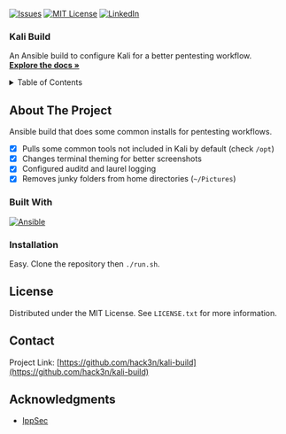 <a name="readme-top"></a>

[![Issues][issues-shield]][issues-url]
[![MIT License][license-shield]][license-url]
[![LinkedIn][linkedin-shield]][linkedin-url]

<h3>Kali Build</h3>

<p>
  An Ansible build to configure Kali for a better pentesting workflow.
  <br />
  <a href="https://github.com/hack3n/kali-build"><strong>Explore the docs »</strong></a>
</p>

<!-- TABLE OF CONTENTS -->
<details>
  <summary>Table of Contents</summary>
  <ol>
    <li>
      <a href="#about-the-project">About The Project</a>
      <ul>
        <li><a href="#built-with">Built With</a></li>
      </ul>
    </li>
    <li>
      <a href="#installation">Installation</a>
    </li>
    <li><a href="#license">License</a></li>
    <li><a href="#contact">Contact</a></li>
    <li><a href="#acknowledgments">Acknowledgments</a></li>
  </ol>
</details>

<!-- ABOUT THE PROJECT -->
## About The Project

Ansible build that does some common installs for pentesting workflows.
 - [x] Pulls some common tools not included in Kali by default (check `/opt`)
 - [x] Changes terminal theming for better screenshots
 - [x] Configured auditd and laurel logging
 - [x] Removes junky folders from home directories (`~/Pictures`)

### Built With

[![Ansible][Ansible-img]][Ansible-url]


### Installation

Easy. Clone the repository then `./run.sh`.


## License

Distributed under the MIT License. See `LICENSE.txt` for more information.


## Contact

Project Link: [https://github.com/hack3n/kali-build](https://github.com/hack3n/kali-build)


## Acknowledgments

* [IppSec](https://www.youtube.com/@ippsec)


<!-- MARKDOWN LINKS & IMAGES -->
<!-- https://www.markdownguide.org/basic-syntax/#reference-style-links -->
[issues-shield]: https://img.shields.io/github/issues/hack3n/kali-build.svg?style=for-the-badge
[issues-url]: https://github.com/hack3n/kali-build/issues
[license-shield]: https://img.shields.io/github/license/hack3n/kali-build.svg?style=for-the-badge
[license-url]: https://github.com/hack3n/kali-build/blob/main/LICENSE.txt
[linkedin-shield]: https://img.shields.io/badge/-LinkedIn-black.svg?style=for-the-badge&logo=linkedin&colorB=555
[linkedin-url]: https://linkedin.com/in/liam-o-brien-017aa6178/
[Ansible-img]:https://ansible.com
[Ansible-url]: https://img.shields.io/badge/Ansible-000000?style=for-the-badge&logo=ansible&logoColor=white
